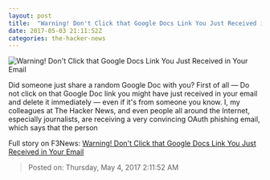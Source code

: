 ```yaml
---
layout: post
title:  "Warning! Don't Click that Google Docs Link You Just Received in Your Email"
date: 2017-05-03 21:11:52Z
categories: the-hacker-news
---
```


![Warning! Don't Click that Google Docs Link You Just Received in Your Email](https://3.bp.blogspot.com/-KvloXs68hSk/WQpC5fZuslI/AAAAAAAAsb8/3XYqbyBzOoUZaK3rifng-dTYBEWSib67gCLcB/s1600/google-docs-oauth-phishing-email.png)

Did someone just share a random Google Doc with you? First of all — Do not click on that Google Doc link you might have just received in your email and delete it immediately — even if it's from someone you know. I, my colleagues at The Hacker News, and even people all around the Internet, especially journalists, are receiving a very convincing OAuth phishing email, which says that the person


Full story on F3News: [Warning! Don't Click that Google Docs Link You Just Received in Your Email](http://www.f3nws.com/n/eaJCyH)

> Posted on: Thursday, May 4, 2017 2:11:52 AM
